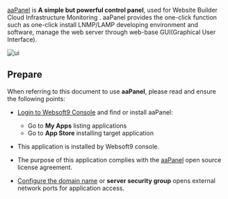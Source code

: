 [aaPanel](https://www.aapanel.com/) is **A simple but powerful control panel**, used for Website Builder Cloud Infrastructure Monitoring . aaPanel provides the one-click function such as one-click install LNMP/LAMP developing environment and software, manage the web server through web-base GUI(Graphical User Interface). 


![ui](https://libs.websoft9.com/Websoft9/DocsPicture/en/bt/bt-guien-websoft9.png)


## Prepare

When referring to this document to use **aaPanel**, please read and ensure the following points:

- [Login to Websoft9 Console](./login-console) and find or install aaPanel:
  - Go to **My Apps** listing applications 
  - Go to **App Store** installing target application

- This application is installed by Websoft9 console.


- The purpose of this application complies with the [aaPanel](https://github.com/aaPanel/aaPanel/blob/master/license.txt) open source license agreement.


- [Configure the domain name](./domain-set) or **server security group** opens external network ports for application access.